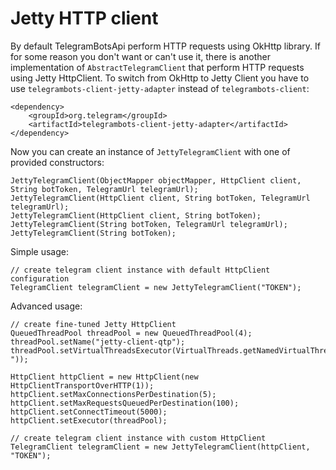 # Jetty HTTP client
By default TelegramBotsApi perform HTTP requests using OkHttp library.
If for some reason you don't want or can't use it, there is another implementation of `AbstractTelegramClient` that perform HTTP requests using Jetty HttpClient.
To switch from OkHttp to Jetty Client you have to use `telegrambots-client-jetty-adapter` instead of `telegrambots-client`:

```
<dependency>
    <groupId>org.telegram</groupId>
    <artifactId>telegrambots-client-jetty-adapter</artifactId>
</dependency>
```

Now you can create an instance of `JettyTelegramClient` with one of provided constructors:
```
JettyTelegramClient(ObjectMapper objectMapper, HttpClient client, String botToken, TelegramUrl telegramUrl);
JettyTelegramClient(HttpClient client, String botToken, TelegramUrl telegramUrl);
JettyTelegramClient(HttpClient client, String botToken);
JettyTelegramClient(String botToken, TelegramUrl telegramUrl);
JettyTelegramClient(String botToken);
```

Simple usage:
```
// create telegram client instance with default HttpClient configuration
TelegramClient telegramClient = new JettyTelegramClient("TOKEN");
```
Advanced usage:
```
// create fine-tuned Jetty HttpClient
QueuedThreadPool threadPool = new QueuedThreadPool(4);
threadPool.setName("jetty-client-qtp");
threadPool.setVirtualThreadsExecutor(VirtualThreads.getNamedVirtualThreadsExecutor("jcvt-"));

HttpClient httpClient = new HttpClient(new HttpClientTransportOverHTTP(1));
httpClient.setMaxConnectionsPerDestination(5);
httpClient.setMaxRequestsQueuedPerDestination(100);
httpClient.setConnectTimeout(5000);
httpClient.setExecutor(threadPool);

// create telegram client instance with custom HttpClient
TelegramClient telegramClient = new JettyTelegramClient(httpClient, "TOKEN");
```
